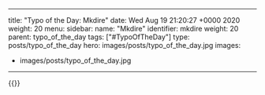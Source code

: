 
---
title: "Typo of the Day: Mkdire"
date: Wed Aug 19 21:20:27 +0000 2020
weight: 20
menu:
  sidebar:
    name: "Mkdire"
    identifier: mkdire
    weight: 20
    parent: typo_of_the_day
tags: ["#TypoOfTheDay"]
type: posts/typo_of_the_day
hero: images/posts/typo_of_the_day.jpg
images:
- images/posts/typo_of_the_day.jpg
---


{{<tweet user="mariatta" id="1296195346784124929">}}

